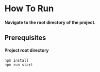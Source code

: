 # How To Run

#### Navigate to the root directory of the project.

## Prerequisites
#### Project root directory
```angular2html
npm install
npm run start
```


